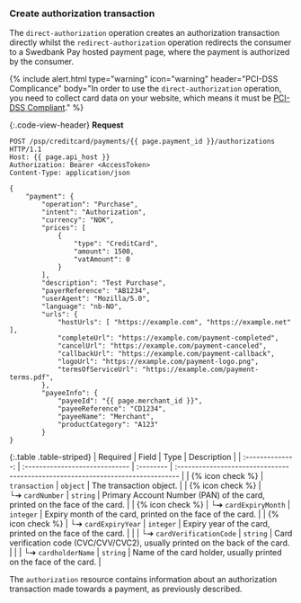 ### Create authorization transaction

The `direct-authorization` operation creates an authorization transaction
directly whilst the `redirect-authorization` operation redirects the consumer to
a Swedbank Pay hosted payment page, where the payment is authorized by the
consumer.

{% include alert.html type="warning" icon="warning" header="PCI-DSS Complicance"
body="In order to use the `direct-authorization` operation, you need to collect
card data on your website, which means it must be [PCI-DSS
Compliant](https://www.pcisecuritystandards.org/)." %}

{:.code-view-header}
**Request**

```http
POST /psp/creditcard/payments/{{ page.payment_id }}/authorizations HTTP/1.1
Host: {{ page.api_host }}
Authorization: Bearer <AccessToken>
Content-Type: application/json

{
    "payment": {
        "operation": "Purchase",
        "intent": "Authorization",
        "currency": "NOK",
        "prices": [
            {
                "type": "CreditCard",
                "amount": 1500,
                "vatAmount": 0
            }
        ],
        "description": "Test Purchase",
        "payerReference": "AB1234",
        "userAgent": "Mozilla/5.0",
        "language": "nb-NO",
        "urls": {
            "hostUrls": [ "https://example.com", "https://example.net" ],
            "completeUrl": "https://example.com/payment-completed",
            "cancelUrl": "https://example.com/payment-canceled",
            "callbackUrl": "https://example.com/payment-callback",
            "logoUrl": "https://example.com/payment-logo.png",
            "termsOfServiceUrl": "https://example.com/payment-terms.pdf",
        },
        "payeeInfo": {
            "payeeId": "{{ page.merchant_id }}",
            "payeeReference": "CD1234",
            "payeeName": "Merchant",
            "productCategory": "A123"
        }
}
```

{:.table .table-striped}
|     Required     | Field                          | Type      | Description                                                                     |
| :--------------: | :----------------------------- | :-------- | :------------------------------------------------------------------------------ |
| {% icon check %} | `transaction`                  | `object`  | The transaction object.                                                         |
| {% icon check %} | └➔&nbsp;`cardNumber`           | `string`  | Primary Account Number (PAN) of the card, printed on the face of the card.      |
| {% icon check %} | └➔&nbsp;`cardExpiryMonth`      | `integer` | Expiry month of the card, printed on the face of the card.                      |
| {% icon check %} | └➔&nbsp;`cardExpiryYear`       | `integer` | Expiry year of the card, printed on the face of the card.                       |
|                  | └➔&nbsp;`cardVerificationCode` | `string`  | Card verification code (CVC/CVV/CVC2), usually printed on the back of the card. |
|                  | └➔&nbsp;`cardholderName`       | `string`  | Name of the card holder, usually printed on the face of the card.               |

The `authorization` resource contains information about an authorization
transaction made towards a payment, as previously described.
